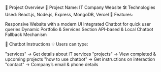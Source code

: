 📌 Project Overview
🚀 Project Name: IT Company Website
🛠️ Technologies Used: React.js, Node.js, Express, MongoDB, Vercel
🤖 Features:

Responsive Website with a modern UI
Integrated Chatbot for quick user queries
Dynamic Portfolio & Services Section
API-based & Local Chatbot Fallback Mechanism

📌 Chatbot Instructions
💡 Users can type:

"services" → Get details about IT services
"projects" → View completed & upcoming projects
"how to use chatbot" → Get instructions on interaction
"contact" → Company’s email & phone details
